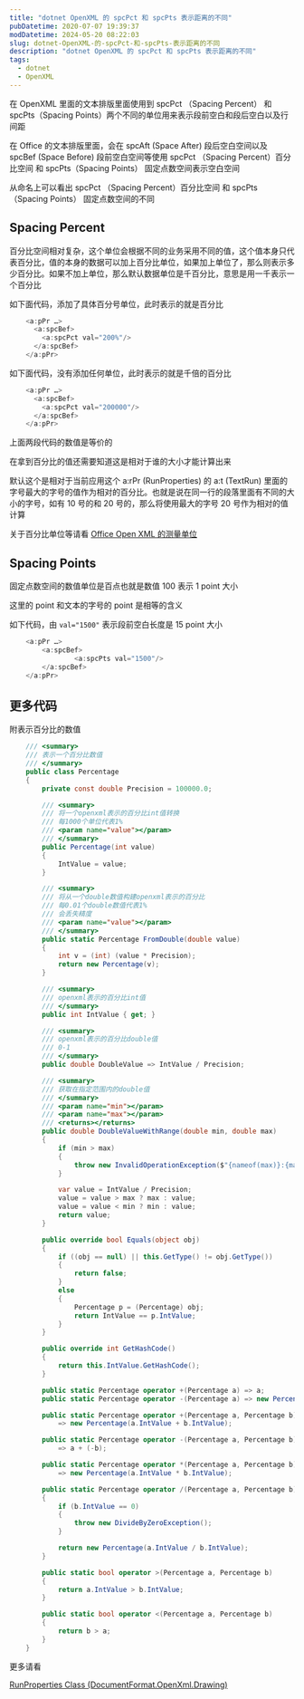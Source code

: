 ```yaml
---
title: "dotnet OpenXML 的 spcPct 和 spcPts 表示距离的不同"
pubDatetime: 2020-07-07 19:39:37
modDatetime: 2024-05-20 08:22:03
slug: dotnet-OpenXML-的-spcPct-和-spcPts-表示距离的不同
description: "dotnet OpenXML 的 spcPct 和 spcPts 表示距离的不同"
tags:
  - dotnet
  - OpenXML
---
```





在 OpenXML 里面的文本排版里面使用到 spcPct （Spacing Percent） 和 spcPts（Spacing Points）两个不同的单位用来表示段前空白和段后空白以及行间距

<!--more-->


<!-- CreateTime:7/8/2020 3:39:37 PM -->



在 Office 的文本排版里面，会在 spcAft (Space After) 段后空白空间以及 spcBef (Space Before) 段前空白空间等使用 spcPct （Spacing Percent）百分比空间 和 spcPts（Spacing Points） 固定点数空间表示空白空间

从命名上可以看出 spcPct （Spacing Percent）百分比空间 和 spcPts（Spacing Points） 固定点数空间的不同

## Spacing Percent

百分比空间相对复杂，这个单位会根据不同的业务采用不同的值，这个值本身只代表百分比，值的本身的数据可以加上百分比单位，如果加上单位了，那么则表示多少百分比。如果不加上单位，那么默认数据单位是千百分比，意思是用一千表示一个百分比 

如下面代码，添加了具体百分号单位，此时表示的就是百分比

```csharp
    <a:pPr …>
      <a:spcBef>
        <a:spcPct val="200%"/> 
      </a:spcBef> 
    </a:pPr>  
```

如下面代码，没有添加任何单位，此时表示的就是千倍的百分比


```csharp
    <a:pPr …>
      <a:spcBef>
        <a:spcPct val="200000"/> 
      </a:spcBef> 
    </a:pPr>  
```

上面两段代码的数值是等价的

在拿到百分比的值还需要知道这是相对于谁的大小才能计算出来

默认这个是相对于当前应用这个 a:rPr (RunProperties) 的 a:t (TextRun) 里面的字号最大的字号的值作为相对的百分比。也就是说在同一行的段落里面有不同的大小的字号，如有 10 号的和 20 号的，那么将使用最大的字号 20 号作为相对的值计算

关于百分比单位等请看 [Office Open XML 的测量单位](https://blog.lindexi.com/post/Office-Open-XML-%E7%9A%84%E6%B5%8B%E9%87%8F%E5%8D%95%E4%BD%8D.html )


## Spacing Points

固定点数空间的数值单位是百点也就是数值 100 表示 1 point 大小

这里的 point 和文本的字号的 point 是相等的含义

如下代码，由 `val="1500"` 表示段前空白长度是 15 point 大小

```csharp
    <a:pPr …>
        <a:spcBef>
                <a:spcPts val="1500"/>
        </a:spcBef>
    </a:pPr>
```

## 更多代码

附表示百分比的数值

```csharp
    /// <summary>
    /// 表示一个百分比数值
    /// </summary>
    public class Percentage
    {
        private const double Precision = 100000.0;

        /// <summary>
        /// 将一个openxml表示的百分比int值转换
        /// 每1000个单位代表1%
        /// <param name="value"></param>
        /// </summary>
        public Percentage(int value)
        {
            IntValue = value;
        }

        /// <summary>
        /// 将从一个double数值构建openxml表示的百分比
        /// 每0.01个double数值代表1%
        /// 会丢失精度
        /// <param name="value"></param>
        /// </summary>
        public static Percentage FromDouble(double value)
        {
            int v = (int) (value * Precision);
            return new Percentage(v);
        }

        /// <summary>
        /// openxml表示的百分比int值
        /// </summary>
        public int IntValue { get; }

        /// <summary>
        /// openxml表示的百分比double值
        /// 0-1
        /// </summary>
        public double DoubleValue => IntValue / Precision;

        /// <summary>
        /// 获取在指定范围内的double值
        /// </summary>
        /// <param name="min"></param>
        /// <param name="max"></param>
        /// <returns></returns>
        public double DoubleValueWithRange(double min, double max)
        {
            if (min > max)
            {
                throw new InvalidOperationException($"{nameof(max)}:{max} must greater than {nameof(min)}:{min}");
            }

            var value = IntValue / Precision;
            value = value > max ? max : value;
            value = value < min ? min : value;
            return value;
        }

        public override bool Equals(object obj)
        {
            if ((obj == null) || this.GetType() != obj.GetType())
            {
                return false;
            }
            else
            {
                Percentage p = (Percentage) obj;
                return IntValue == p.IntValue;
            }
        }

        public override int GetHashCode()
        {
            return this.IntValue.GetHashCode();
        }

        public static Percentage operator +(Percentage a) => a;
        public static Percentage operator -(Percentage a) => new Percentage(-a.IntValue);

        public static Percentage operator +(Percentage a, Percentage b)
            => new Percentage(a.IntValue + b.IntValue);

        public static Percentage operator -(Percentage a, Percentage b)
            => a + (-b);

        public static Percentage operator *(Percentage a, Percentage b)
            => new Percentage(a.IntValue * b.IntValue);

        public static Percentage operator /(Percentage a, Percentage b)
        {
            if (b.IntValue == 0)
            {
                throw new DivideByZeroException();
            }

            return new Percentage(a.IntValue / b.IntValue);
        }

        public static bool operator >(Percentage a, Percentage b)
        {
            return a.IntValue > b.IntValue;
        }

        public static bool operator <(Percentage a, Percentage b)
        {
            return b > a;
        }
    }
```

更多请看 

[RunProperties Class (DocumentFormat.OpenXml.Drawing)](https://docs.microsoft.com/en-us/dotnet/api/documentformat.openxml.drawing.runproperties?view=openxml-2.8.1 )


